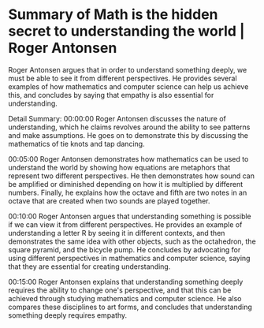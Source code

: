 # Summary of Math is the hidden secret to understanding the world | Roger Antonsen

Roger Antonsen argues that in order to understand something deeply, we must be able to see it from different perspectives. He provides several examples of how mathematics and computer science can help us achieve this, and concludes by saying that empathy is also essential for understanding.

Detail Summary: 
00:00:00
Roger Antonsen discusses the nature of understanding, which he claims revolves around the ability to see patterns and make assumptions. He goes on to demonstrate this by discussing the mathematics of tie knots and tap dancing.

00:05:00
Roger Antonsen demonstrates how mathematics can be used to understand the world by showing how equations are metaphors that represent two different perspectives. He then demonstrates how sound can be amplified or diminished depending on how it is multiplied by different numbers. Finally, he explains how the octave and fifth are two notes in an octave that are created when two sounds are played together.

00:10:00
Roger Antonsen argues that understanding something is possible if we can view it from different perspectives. He provides an example of understanding a letter R by seeing it in different contexts, and then demonstrates the same idea with other objects, such as the octahedron, the square pyramid, and the bicycle pump. He concludes by advocating for using different perspectives in mathematics and computer science, saying that they are essential for creating understanding.

00:15:00
Roger Antonsen explains that understanding something deeply requires the ability to change one's perspective, and that this can be achieved through studying mathematics and computer science. He also compares these disciplines to art forms, and concludes that understanding something deeply requires empathy.

